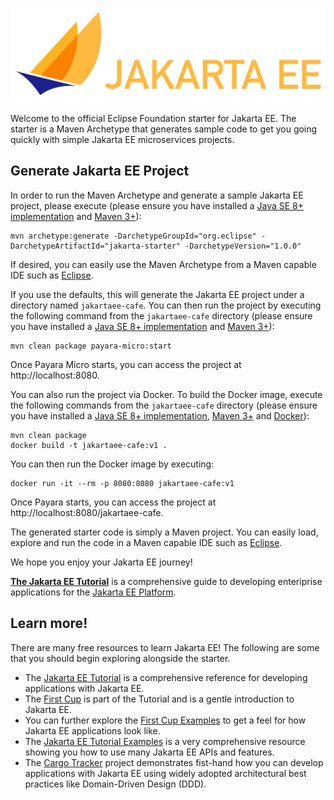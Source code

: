 <p align="center">
    <img src="images/jakartaee_logo.jpg" width="800">
</p>

Welcome to the official Eclipse Foundation starter for Jakarta EE. The starter is a Maven Archetype that generates sample code to get you going quickly with simple Jakarta EE microservices projects.

## Generate Jakarta EE Project
In order to run the Maven Archetype and generate a sample Jakarta EE project, please execute (please ensure you have installed a [Java SE 8+ implementation](https://adoptium.net/?variant=openjdk8) and [Maven 3+](https://maven.apache.org/download.cgi)):

```
mvn archetype:generate -DarchetypeGroupId="org.eclipse" -DarchetypeArtifactId="jakarta-starter" -DarchetypeVersion="1.0.0"
```

If desired, you can easily use the Maven Archetype from a Maven capable IDE such as [Eclipse](https://www.eclipse.org/ide).

If you use the defaults, this will generate the Jakarta EE project under a directory named `jakartaee-cafe`. You can then run the project by executing the following command from the `jakartaee-cafe` directory (please ensure you have installed a [Java SE 8+ implementation](https://adoptium.net/?variant=openjdk8) and [Maven 3+](https://maven.apache.org/download.cgi)):

```
mvn clean package payara-micro:start
```

Once Payara Micro starts, you can access the project at http://localhost:8080.

You can also run the project via Docker. To build the Docker image, execute the following commands from the `jakartaee-cafe` directory (please ensure you have installed a [Java SE 8+ implementation](https://adoptium.net/?variant=openjdk8), [Maven 3+](https://maven.apache.org/download.cgi) and [Docker](https://docs.docker.com/get-docker/)): 

```
mvn clean package
docker build -t jakartaee-cafe:v1 .
```

You can then run the Docker image by executing:

```
docker run -it --rm -p 8080:8080 jakartaee-cafe:v1
```

Once Payara starts, you can access the project at http://localhost:8080/jakartaee-cafe.

The generated starter code is simply a Maven project. You can easily load, explore and run the code in a Maven capable IDE such as [Eclipse](https://www.eclipse.org/ide).

We hope you enjoy your Jakarta EE journey!

**[The Jakarta EE Tutorial](https://eclipse-ee4j.github.io/jakartaee-tutorial)** is a comprehensive guide to 
developing enteriprise applications for the [Jakarta EE Platform](https://jakarta.ee).

## Learn more!
There are many free resources to learn Jakarta EE! The following are some that you should begin exploring alongside the starter.

* The [Jakarta EE Tutorial](https://eclipse-ee4j.github.io/jakartaee-tutorial) is a comprehensive reference for developing applications with Jakarta EE.
* The [First Cup](https://eclipse-ee4j.github.io/jakartaee-firstcup/) is part of the Tutorial and is a gentle introduction to Jakarta EE.
* You can further explore the [First Cup Examples](https://github.com/eclipse-ee4j/jakartaee-firstcup-examples) to get a feel for how Jakarta EE applications look like.
* The [Jakarta EE Tutorial Examples](https://github.com/eclipse-ee4j/jakartaee-tutorial-examples) is a very comprehensive resource showing you how to use many Jakarta EE APIs and features.
* The [Cargo Tracker](https://eclipse-ee4j.github.io/cargotracker/) project demonstrates fist-hand how you can develop applications with Jakarta EE using widely adopted architectural best practices like Domain-Driven Design (DDD).
